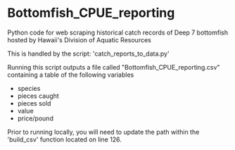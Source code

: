 # Bottomfish_CPUE_reporting

Python code for web scraping historical catch records of Deep 7 bottomfish hosted by Hawaii's Division of Aquatic Resources

This is handled  by the script: 'catch_reports_to_data.py'

Running this script outputs a file called "Bottomfish_CPUE_reporting.csv" containing a table of the following variables
  - species
  - pieces caught
  - pieces sold
  - value
  - price/pound
  
Prior to running locally, you will need to update the path within the 'build_csv' function located on line 126.
